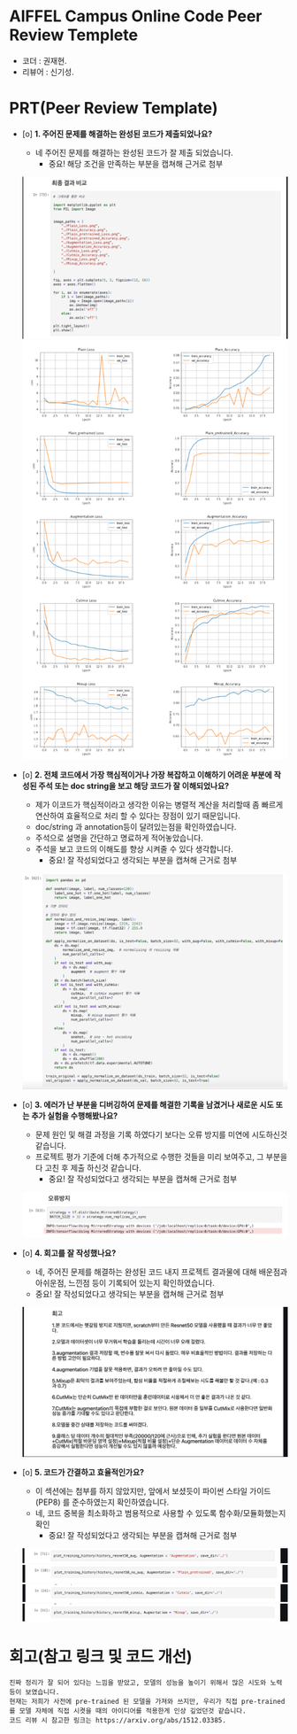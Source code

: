 # AIFFEL Campus Online Code Peer Review Templete
- 코더 : 권재현.
- 리뷰어 : 신기성.


# PRT(Peer Review Template)
- [o]  **1. 주어진 문제를 해결하는 완성된 코드가 제출되었나요?**
    - 네 주어진 문제를 해결하는 완성된 코드가 잘 제출 되었습니다.
        - 중요! 해당 조건을 만족하는 부분을 캡쳐해 근거로 첨부

	 ![KJH](./Images/results1.png)
	 ![KJH](./Images/results2.png)


- [o]  **2. 전체 코드에서 가장 핵심적이거나 가장 복잡하고 이해하기 어려운 부분에 작성된 
주석 또는 doc string을 보고 해당 코드가 잘 이해되었나요?**
    -  제가 이코드가 핵심적이라고 생각한 이유는 병렬적 계산을 처리할때 좀 빠르게 연산하여 효율적으로 처리 할 수 있다는 장점이 있기 때문입니다.
    -  doc/string 과 annotation등이 달려있는점을 확인하였습니다.
    - 주석으로 설명을 간단하고 명료하게 적어놓았습니다.
    - 주석을 보고 코드의 이해도를 향상 시켜줄 수 있다 생각합니다. 
        - 중요! 잘 작성되었다고 생각되는 부분을 캡쳐해 근거로 첨부
        

	![KJH](./Images/labeling.png)

- [o]  **3. 에러가 난 부분을 디버깅하여 문제를 해결한 기록을 남겼거나
새로운 시도 또는 추가 실험을 수행해봤나요?**
    - 문제 원인 및 해결 과정을 기록 하였다기 보다는 오류 방지를 미연에 시도하신것 같습니다.
    - 프로젝트 평가 기준에 더해 추가적으로 수행한 것들을 미리 보여주고, 그 부분을 다 고친 후 제출 하신것 같습니다.
        - 중요! 잘 작성되었다고 생각되는 부분을 캡쳐해 근거로 첨부

	![KJH](./Images/error.png)
        
- [o]  **4. 회고를 잘 작성했나요?**
    - 네, 주어진 문제를 해결하는 완성된 코드 내지 프로젝트 결과물에 대해
    배운점과 아쉬운점, 느낀점 등이 기록되어 있는지 확인하였습니다.
  	 - 중요! 잘 작성되었다고 생각되는 부분을 캡쳐해 근거로 첨부
	
	![KJH](./Images/reflection.png)
        
- [o]  **5. 코드가 간결하고 효율적인가요?**
    - 이 섹션에는 첨부를 하지 않았지만, 앞에서 보셨듯이 파이썬 스타일 가이드 (PEP8) 를 준수하였는지 확인하였습니다. 
    - 네,  코드 중복을 최소화하고 범용적으로 사용할 수 있도록 함수화/모듈화했는지 확인
        - 중요! 잘 작성되었다고 생각되는 부분을 캡쳐해 근거로 첨부


	![KJH](./Images/aug.png)
	![KJH](./Images/noaug.png)
	![KJH](./Images/cutmix.png)
	![KJH](./Images/mixup.png)

# 회고(참고 링크 및 코드 개선)
```
진짜 정리가 잘 되어 있다는 느낌을 받았고, 모델의 성능을 높이기 위해서 많은 시도와 노력등이 보였습니다.
현재는 저희가 사전에 pre-trained 된 모델을 가져와 쓰지만, 우리가 직접 pre-trained를 모델 자체에 직접 시켯을 때의 아이디어를 적용한게 인상 깊었던것 같습니다.
코드 리뷰 시 참고한 링크는 https://arxiv.org/abs/1512.03385. 
```
